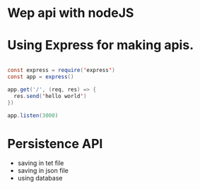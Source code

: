 # Wep api with nodeJS


# Using Express for making apis.
```java script

const express = require('express')
const app = express()

app.get('/', (req, res) => {
  res.send('hello world')
})

app.listen(3000)
```

# Persistence API


- saving in tet file
- saving in json file
- using database